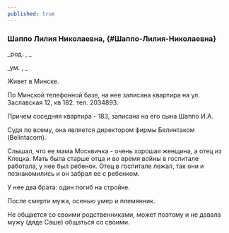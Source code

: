 ```yaml
---
published: true
---
```


### Шаппо Лилия Николаевна,  {#Шаппо-Лилия-Николаевна}

_род. , _

_ум. , _

Живет в Минске.

По Минской телефонной базе, на нее записана квартира на ул. Заславская 12, кв 182. тел. 2034893.

Причем соседняя квартира - 183, записана на его сына Шаппо И.А.

Судя по всему, она является директором фирмы Белинтаком (Belintacom).

Слышал, что ее мама Москвичка - очень хорошая женщина, а отец из Клецка.
Мать была старше отца и во время войны в госпитале работала, у нее был ребенок.
Отец в госпитале лежал, так они и познакомились и он забрал ее с ребенком.  

У нее два брата: один погиб на стройке.

После смерти мужа, осенью умер и племянник.

Не общается со своими родственниками, может поэтому и не давала мужу (дяде Саше) общаться со своими.


